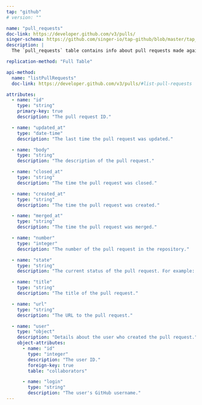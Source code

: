 ```yaml
---
tap: "github"
# version: ""

name: "pull_requests"
doc-link: https://developer.github.com/v3/pulls/
singer-schema: https://github.com/singer-io/tap-github/blob/master/tap_github/pull_requests.json
description: |
  The `pull_requests` table contains info about pull requests made against the repository.

replication-method: "Full Table"

api-method:
  name: "listPullRequests"
  doc-link: https://developer.github.com/v3/pulls/#list-pull-requests

attributes:
  - name: "id"
    type: "string"
    primary-key: true
    description: "The pull request ID."

  - name: "updated_at"
    type: "date-time"
    description: "The last time the pull request was updated."

  - name: "body"
    type: "string"
    description: "The description of the pull request."

  - name: "closed_at"
    type: "string"
    description: "The time the pull request was closed."

  - name: "created_at"
    type: "string"
    description: "The time the pull request was created."

  - name: "merged_at"
    type: "string"
    description: "The time the pull request was merged."

  - name: "number"
    type: "integer"
    description: "The number of the pull request in the repository."

  - name: "state"
    type: "string"
    description: "The current status of the pull request. For example: `open`"

  - name: "title"
    type: "string"
    description: "The title of the pull request."

  - name: "url"
    type: "string"
    description: "The URL to the pull request."

  - name: "user"
    type: "object"
    description: "Details about the user who created the pull request."
    object-attributes:
      - name: "id"
        type: "integer"
        description: "The user ID."
        foreign-key: true
        table: "collaborators"

      - name: "login"
        type: "string"
        description: "The user's GitHub username."
---
```

